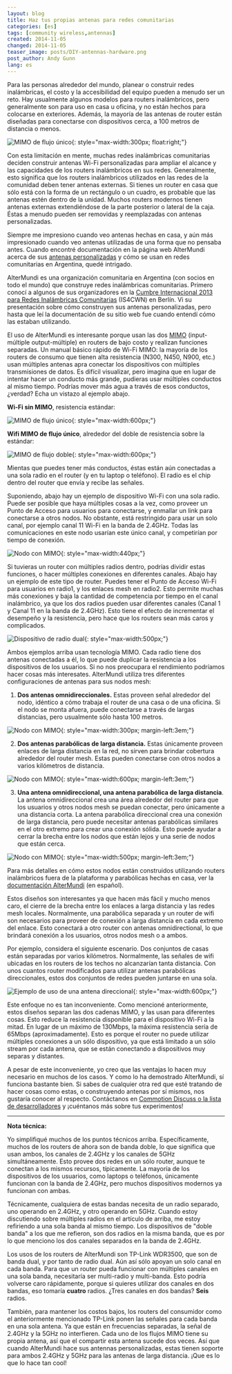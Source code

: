 ```yaml
---
layout: blog
title: Haz tus propias antenas para redes comunitarias
categories: [es]
tags: [community wireless,antennas]
created: 2014-11-05
changed: 2014-11-05
teaser_image: posts/DIY-antennas-hardware.png
post_author: Andy Gunn
lang: es
---
```


Para las personas alrededor del mundo, planear o construir redes inalámbricas, el costo y la accesibilidad del equipo pueden a menudo ser un reto. Hay usualmente algunos modelos para routers inalámbricos, pero generalmente son para uso en casa u oficina, y no están hechos para colocarse en exteriores. Además, la mayoría de las antenas de router están diseñadas para conectarse con dispositivos cerca, a 100 metros de distancia o menos.
<!--more-->

![MIMO de flujo único](/files/posts/DIY-antennas-hardware.png){: style="max-width:300px; float:right;"}

Con esta limitación en mente, muchas redes inalámbricas comunitarias deciden construir antenas Wi-Fi personalizadas para ampliar el alcance y las capacidades de los routers inalámbricos en sus redes. Generalmente, esto significa que los routers inalámbricos utilizados en las redes de la comunidad deben tener antenas externas. Si tienes un router en casa que sólo está con la forma de un rectángulo o un cuadro, es probable que las antenas estén dentro de la unidad. Muchos routers modernos tienen antenas externas extendiéndose de la parte posterior o lateral de la caja. Éstas a menudo pueden ser removidas y reemplazadas con antenas personalizadas.

Siempre me impresiono cuando veo antenas hechas en casa, y aún más impresionado cuando veo antenas utilizadas de una forma que no pensaba antes. Cuando encontré documentación en la página web AlterMundi acerca de sus [antenas personalizadas](http://docs.altermundi.net/RedesMiniMaxi/MontajeDeUnNodo) y cómo se usan en redes comunitarias en Argentina, quedé intrigado.

AlterMundi es una organización comunitaria en Argentina (con socios en todo el mundo) que construye redes inalámbricas comunitarias. Primero conocí a algunos de sus organizadores en la [Cumbre Internacional 2013 para Redes Inalámbricas Comunitarias](http://2013.wirelesssummit.org/) (IS4CWN) en Berlín. Vi su presentación sobre cómo construyen sus antenas personalizadas, pero hasta que leí la documentación de su sitio web fue cuando entendí cómo las estaban utilizando.

El uso de AlterMundi es interesante porque usan las dos [MIMO](https://en.wikipedia.org/wiki/MIMO) (input-múltiple output-múltiple) en routers de bajo costo y realizan funciones separadas. Un manual básico rápido de Wi-Fi MIMO: la mayoría de los routers de consumo que tienen alta resistencia (N300, N450, N900, etc.) usan múltiples antenas apra conectar los dispositivos con múltiples transmisiones de datos. Es difícil visualizar, pero imagina que en lugar de intentar hacer un conducto más grande, pudieras usar múltiples conductos al mismo tiempo. Podrías mover más agua a través de esos conductos, ¿verdad? Echa un vistazo al ejemplo abajo. 


**Wi-Fi sin MIMO**, resistencia estándar:

![MIMO de flujo único](/files/posts/DIY-antennas-MIMO-single-stream.png){: style="max-width:600px;"}

**Wifi MIMO de flujo único**, alrededor del doble de resistencia sobre la estándar:

![MIMO de flujo doble](/files/posts/DIY-antennas-MIMO-dual-stream.png){: style="max-width:600px;"}

Mientas que puedes tener más conductos, éstas están aún conectadas a una sola radio en el router (y en tu laptop o teléfono). El radio es el chip dentro del router que envía y recibe las señales.

Suponiendo, abajo hay un ejemplo de dispositivo Wi-Fi con una sola radio. Puede ser posible que haya múltiples cosas a la vez, como proveer un Punto de Acceso para usuarios para conectarse, y enmallar un link para conectarse a otros nodos. No obstante, está restringido para usar un solo canal, por ejemplo canal 11 Wi-Fi en la banda de 2.4GHz. Todas las comunicaciones en este nodo usarían este único canal, y competirían por tiempo de conexión.

![Nodo con MIMO](/files/posts/DIY-antennas-single-radio-MIMO.png){: style="max-width:440px;"}

Si tuvieras un router con múltiples radios dentro, podrías dividir estas funciones, o hacer múltiples conexiones en diferentes canales. Abajo hay un ejemplo de este tipo de router. Puedes tener el Punto de Acceso Wi-Fi para usuarios en radio1, y los enlaces mesh en radio2. Esto permite muchas más conexiones y baja la cantidad de competencia por tiempo en el canal inalámbrico, ya que los dos radios pueden usar diferentes canales (Canal 1 y Canal 11 en la banda de 2.4GHz). Esto tiene el efecto de incrementar el desempeño y la resistencia, pero hace que los routers sean más caros y complicados.

![Dispositivo de radio dual](/files/posts/DIY-antennas-dual-radio-MIMO.png){: style="max-width:500px;"}

Ambos ejemplos arriba usan tecnología MIMO. Cada radio tiene dos antenas conectadas a él, lo que puede duplicar la resistencia a los dispositivos de los usuarios. Si no nos preocupara el rendimiento podríamos hacer cosas más interesates. AlterMundi utiliza tres diferentes configuraciones de antenas para sus nodos mesh:

1. **Dos antenas omnidireccionales.** Estas proveen señal alrededor del nodo, idéntico a cómo trabaja el router de una casa o de una oficina. Si el nodo se monta afuera, puede conectarse a través de largas distancias, pero usualmente sólo hasta 100 metros. 

![Nodo con MIMO](/files/posts/DIY-antennas-node-with-MIMO.png){: style="max-width:300px; margin-left:3em;"}

2. **Dos antenas parabólicas de larga distancia.** Estas únicamente proveen enlaces de larga distancia en la red, no sirven para brindar cobertura alrededor del router mesh. Estas pueden conectarse con otros nodos a varios kilómetros de distancia. 

![Nodo con MIMO](/files/posts/DIY-antennas-node-dual-directional.png){: style="max-width:600px; margin-left:3em;"}

3. **Una antena omnidireccional, una antena parabólica de larga distancia**. La antena omnidireccional crea una área alrededor del router para que los usuarios y otros nodos mesh se puedan conectar, pero únicamente a una distancia corta. La antena parabólica direccional crea una conexión de larga distancia, pero puede necesitar antenas parabólicas similares en el otro extremo para crear una conexión sólida. Esto puede ayudar a cerrar la brecha entre los nodos que están lejos y una serie de nodos que están cerca. 

![Nodo con MIMO](/files/posts/DIY-antennas-node-omni-and-directional.png){: style="max-width:500px; margin-left:3em;"}

Para más detalles en cómo estos nodos están construidos utilizando routers inalámbricos fuera de la plataforma y parabólicas hechas en casa, ver la [documentación AlterMundi](http://docs.altermundi.net/RedesMiniMaxi/MontajeDeUnNodo) (en español).

Estos diseños son interesantes ya que hacen más fácil y mucho menos caro, el cierre de la brecha entre los enlaces a larga distancia y las redes mesh locales. Normalmente, una parabólica separada y un router de wifi son necesarios para proveer de conexión a larga distancia en cada extremo del enlace. Esto conectará a otro router con antenas omnidirectional, lo que brindará conexión a los usuarios, otros nodos mesh o a ambos. 

Por ejemplo, considera el siguiente escenario. Dos conjuntos de casas están separadas por varios kilómetros. Normalmente, las señales de wifi ubicadas en los routers de los techos no alcanzarían tanta distancia. Con unos cuantos router modificados para utilizar antenas parabólicas direccionales, estos dos conjuntos de redes pueden juntarse en una sola. 

![Ejemplo de uso de una antena direccional](/files/posts/DIY-antennas-directional-use.png){: style="max-width:600px;"}

Este enfoque no es tan inconveniente. Como mencioné anteriormente, estos diseños separan las dos cadenas MIMO, y las usan para diferentes cosas. Esto reduce la resistencia disponible para el dispositivo Wi-Fi a la mitad. En lugar de un máximo de 130Mbps, la máxima resistencia sería de  65Mbps (aproximadamente). Esto es porque el router no puede utilizar múltiples conexiones a un sólo dispositivo, ya que está limitado a un sólo stream por cada antena, que se están conectando a dispositivos muy separas y distantes.  


A pesar de este inconveniente, yo creo que las ventajas lo hacen muy necesario en muchos de los casos. Y como lo ha demostrado AlterMundi, sí funciona bastante bien. Si sabes de cualquier otra red que esté tratando de hacer cosas como estas, o construyendo antenas por sí mismos, nos gustaría conocer al respecto. Contáctanos en [Commotion Discuss o la lista de desarrolladores](https://commotionwireless.net/docs/get-involved/) y ¡cuéntanos más sobre tus experimentos!

---

**Nota técnica:**

Yo simplifiqué muchos de los puntos técnicos arriba. Específicamente, muchos de los routers de ahora son de banda doble, lo que significa que usan ambos, los canales de 2.4GHz y los canales de 5GHz simultáneamente. Esto provee dos redes en un sólo router, aunque te conectan a los mismos recursos, típicamente. La mayoría de los dispositivos de los usuarios, como laptops o teléfonos, únicamente funcionan con la banda de 2.4GHz, pero muchos dispositivos modernos ya funcionan con ambas.

Técnicamente, cualquiera de estas bandas necesita de un radio separado, uno operando en 2.4GHz, y otro operando en 5GHz. Cuando estoy discutiendo sobre múltiples radios en el artículo de arriba, me estoy refiriendo a una sola banda al mismo tiempo. Los dispositivos de "doble banda" a los que me refieron, son dos radios en la misma banda, que es por lo que menciono los dos canales separados en la banda de 2.4GHz.

Los usos de los routers de AlterMundi son TP-Link WDR3500, que son de banda dual, y por tanto de radio dual. Aún así sólo apoyan un solo canal en cada banda. Para que un router pueda funcionar con múltiples canales en una sola banda, necesitaría ser multi-radio y multi-banda. Esto podría volverse caro rápidamente, porque si quieres utilizar dos canales en dos bandas, eso tomaría **cuatro** radios. ¿Tres canales en dos bandas? **Seis** radios.

También, para mantener los costos bajos, los routers del consumidor como el anteriormente mencionado TP-Link ponen las señales para cada banda en una sola antena. Ya que están en frecuencias separadas, la señal de 2.4GHz y la 5GHz no interfieren. Cada uno de los flujos MIMO tiene su propia antena, así que el compartir esta antena sucede dos veces. Así que cuando AlterMundi hace sus antennas personalizadas, estas tienen soporte para ambos 2.4GHz y 5GHz para las antenas de larga distancia. ¡Que es lo que lo hace tan cool!

